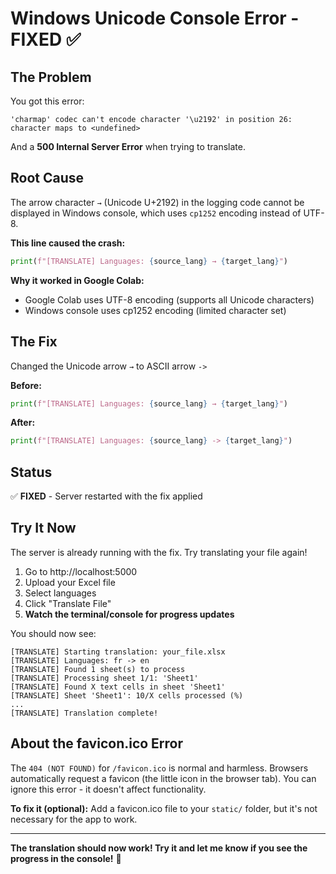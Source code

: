 # Windows Unicode Console Error - FIXED ✅

## The Problem

You got this error:
```
'charmap' codec can't encode character '\u2192' in position 26: character maps to <undefined>
```

And a **500 Internal Server Error** when trying to translate.

## Root Cause

The arrow character `→` (Unicode U+2192) in the logging code cannot be displayed in Windows console, which uses `cp1252` encoding instead of UTF-8.

**This line caused the crash:**
```python
print(f"[TRANSLATE] Languages: {source_lang} → {target_lang}")
```

**Why it worked in Google Colab:**
- Google Colab uses UTF-8 encoding (supports all Unicode characters)
- Windows console uses cp1252 encoding (limited character set)

## The Fix

Changed the Unicode arrow `→` to ASCII arrow `->`

**Before:**
```python
print(f"[TRANSLATE] Languages: {source_lang} → {target_lang}")
```

**After:**
```python
print(f"[TRANSLATE] Languages: {source_lang} -> {target_lang}")
```

## Status

✅ **FIXED** - Server restarted with the fix applied

## Try It Now

The server is already running with the fix. Try translating your file again!

1. Go to http://localhost:5000
2. Upload your Excel file
3. Select languages
4. Click "Translate File"
5. **Watch the terminal/console for progress updates**

You should now see:
```
[TRANSLATE] Starting translation: your_file.xlsx
[TRANSLATE] Languages: fr -> en
[TRANSLATE] Found 1 sheet(s) to process
[TRANSLATE] Processing sheet 1/1: 'Sheet1'
[TRANSLATE] Found X text cells in sheet 'Sheet1'
[TRANSLATE] Sheet 'Sheet1': 10/X cells processed (%)
...
[TRANSLATE] Translation complete!
```

## About the favicon.ico Error

The `404 (NOT FOUND)` for `/favicon.ico` is normal and harmless. Browsers automatically request a favicon (the little icon in the browser tab). You can ignore this error - it doesn't affect functionality.

**To fix it (optional):**
Add a favicon.ico file to your `static/` folder, but it's not necessary for the app to work.

---

**The translation should now work! Try it and let me know if you see the progress in the console!** 🚀
